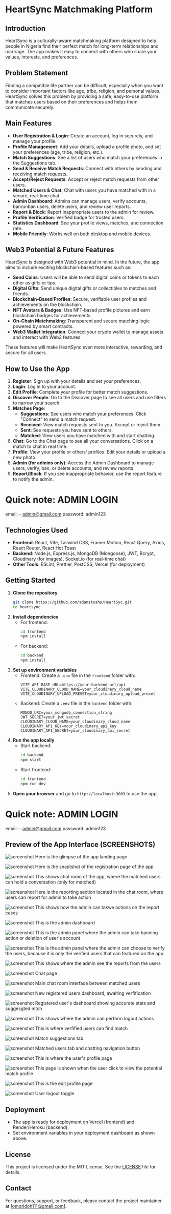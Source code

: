 # HeartSync Matchmaking Platform

## Introduction
HeartSync is a culturally-aware matchmaking platform designed to help people in Nigeria find their perfect match for long-term relationships and marriage. The app makes it easy to connect with others who share your values, interests, and preferences.

## Problem Statement
Finding a compatible life partner can be difficult, especially when you want to consider important factors like age, tribe, religion, and personal values. HeartSync solves this problem by providing a safe, easy-to-use platform that matches users based on their preferences and helps them communicate securely.

## Main Features
- **User Registration & Login**: Create an account, log in securely, and manage your profile.
- **Profile Management**: Add your details, upload a profile photo, and set your preferences (age, tribe, religion, etc.).
- **Match Suggestions**: See a list of users who match your preferences in the Suggestions tab.
- **Send & Receive Match Requests**: Connect with others by sending and receiving match requests.
- **Accept/Reject Requests**: Accept or reject match requests from other users.
- **Matched Users & Chat**: Chat with users you have matched with in a secure, real-time chat.
- **Admin Dashboard**: Admins can manage users, verify accounts, ban/unban users, delete users, and review user reports.
- **Report & Block**: Report inappropriate users to the admin for review.
- **Profile Verification**: Verified badge for trusted users.
- **Statistics Dashboard**: See your profile views, matches, and connection rate.
- **Mobile Friendly**: Works well on both desktop and mobile devices.

## Web3 Potential & Future Features
HeartSync is designed with Web3 potential in mind. In the future, the app aims to include exciting blockchain-based features such as:
- **Send Coins**: Users will be able to send digital coins or tokens to each other as gifts or tips.
- **Digital Gifts**: Send unique digital gifts or collectibles to matches and friends.
- **Blockchain-Based Profiles**: Secure, verifiable user profiles and achievements on the blockchain.
- **NFT Avatars & Badges**: Use NFT-based profile pictures and earn blockchain badges for achievements.
- **On-Chain Matchmaking**: Transparent and secure matching logic powered by smart contracts.
- **Web3 Wallet Integration**: Connect your crypto wallet to manage assets and interact with Web3 features.

These features will make HeartSync even more interactive, rewarding, and secure for all users.

## How to Use the App

1. **Register**: Sign up with your details and set your preferences.
2. **Login**: Log in to your account.
3. **Edit Profile**: Complete your profile for better match suggestions.
4. **Discover People**: Go to the Discover page to see all users and use filters to narrow your search.
5. **Matches Page**:
   - **Suggestions**: See users who match your preferences. Click "Connect" to send a match request.
   - **Received**: View match requests sent to you. Accept or reject them.
   - **Sent**: See requests you have sent to others.
   - **Matched**: View users you have matched with and start chatting.
6. **Chat**: Go to the Chat page to see all your conversations. Click on a match to chat in real time.
7. **Profile**: View your profile or others' profiles. Edit your details or upload a new photo.
8. **Admin (for admins only)**: Access the Admin Dashboard to manage users, verify, ban, or delete accounts, and review reports.
9. **Report/Block**: If you see inappropriate behavior, use the report feature to notify the admin.

# Quick note: ADMIN LOGIN
email: - admin@gmail.com
password: admin123




## Technologies Used
- **Frontend**: React, Vite, Tailwind CSS, Framer Motion, React Query, Axios, React Router, React Hot Toast
- **Backend**: Node.js, Express.js, MongoDB (Mongoose), JWT, Bcrypt, Cloudinary (for images), Socket.io (for real-time chat)
- **Other Tools**: ESLint, Prettier, PostCSS, Vercel (for deployment)

## Getting Started
1. **Clone the repository**
   ```bash
   git clone https://github.com/adamstosho/HeartSyc.git
   cd heartsync
   ```
2. **Install dependencies**
   - For frontend:
     ```bash
     cd frontend
     npm install
     ```
   - For backend:
     ```bash
     cd backend
     npm install
     ```
3. **Set up environment variables**
   - Frontend: Create a `.env` file in the `frontend` folder with:
     ```env
     VITE_API_BASE_URL=https://your-backend-url/api
     VITE_CLOUDINARY_CLOUD_NAME=your_cloudinary_cloud_name
     VITE_CLOUDINARY_UPLOAD_PRESET=your_cloudinary_upload_preset
     ```
   - Backend: Create a `.env` file in the `backend` folder with:
     ```env
     MONGO_URI=your_mongodb_connection_string
     JWT_SECRET=your_jwt_secret
     CLOUDINARY_CLOUD_NAME=your_cloudinary_cloud_name
     CLOUDINARY_API_KEY=your_cloudinary_api_key
     CLOUDINARY_API_SECRET=your_cloudinary_api_secret
     ```
4. **Run the app locally**
   - Start backend:
     ```bash
     cd backend
     npm start
     ```
   - Start frontend:
     ```bash
     cd frontend
     npm run dev
     ```
5. **Open your browser** and go to `http://localhost:3003` to use the app.

# Quick note: ADMIN LOGIN
email: - admin@gmail.com
password: admin123

## Preview of the App Interface (SCREENSHOTS)

![screenshot](/frontend/public/screenshots/screencapture-localhost-3003-2025-07-19-11_49_13.png)
Here is the glimpse of the app landing page

![screenshot](/frontend/public/screenshots/screencapture-localhost-3003-register-2025-07-19-11_51_25.png)
Here is the snaptshot of the registration page of the app

![screenshot](/frontend/public/screenshots/screencapture-heartsync-gamma-vercel-app-chat-687b548eeaa67f24478cfe85-2025-07-19-11_57_44.png)
This shows chat room of the app, where the matched users can hold a conversation (only for matched)


![screenshot](/frontend/public/screenshots/screencapture-heartsync-gamma-vercel-app-chat-687b548eeaa67f24478cfe85-2025-07-19-11_58_14.png)
Here is the reporting section located in the chat room, where users can report for admin to take action

![screenshot](/frontend/public/screenshots/screencapture-localhost-3003-admin-2025-07-19-11_58_59.png)
This shows how the admin can takwe actions on the report cases

![screenshot](/frontend/public/screenshots/screencapture-localhost-3003-admin-2025-07-19-11_56_26.png)
This is the admin dashboard 

![screenshot](/frontend/public/screenshots/screencapture-localhost-3003-admin-2025-07-19-11_56_43.png)
This is the admin panel where the admin can take banning action or deletion of user's account

![screenshot](/frontend/public/screenshots/screencapture-localhost-3003-admin-2025-07-19-11_57_01.png)
This is the admin panel where the admin can choose to verify the users, because it is only the verified users that can featured on the app

![screenshot](/frontend/public/screenshots/screencapture-localhost-3003-admin-2025-07-19-11_58_44.png)
This shows where the admin see the reports from the users

![screenshot](/frontend/public/screenshots/screencapture-localhost-3003-chat-2025-07-19-11_54_35.png)
Chat page

![screenshot](/frontend/public/screenshots/screencapture-localhost-3003-chat-687b548eeaa67f24478cfe85-2025-07-19-11_54_22.png)
Main chat room interface between matched users

![screenshot](/frontend/public/screenshots/screencapture-localhost-3003-dashboard-2025-07-19-11_52_09.png)
New registered users dashboard, awaiting verfification

![screenshot](/frontend/public/screenshots/screencapture-localhost-3003-dashboard-2025-07-19-11_52_52.png)
Registered user's dashboard showing accurate stats and suggesgted mtch 

![screenshot](/frontend/public/screenshots/screencapture-localhost-3003-dashboard-2025-07-19-11_56_09.png)
This shows where the admin can perform logout actions

![screenshot](/frontend/public/screenshots/screencapture-localhost-3003-discover-2025-07-19-11_53_07.png)
This is where verfified users can find match

![screenshot](/frontend/public/screenshots/screencapture-localhost-3003-matches-2025-07-19-11_53_55.png)
Match suggestions tab

![screenshot](/frontend/public/screenshots/screencapture-localhost-3003-matches-2025-07-19-11_54_06.png)
Matched users tab and chatting navigation button

![screenshot](/frontend/public/screenshots/screencapture-localhost-3003-profile-2025-07-19-11_54_48.png)
This is where the user's profile page

![screenshot](/frontend/public/screenshots/screencapture-localhost-3003-profile-687b53d8eaa67f24478cfe03-2025-07-19-11_53_37.png)
This page is shown when the user click to view the potential match profile

![screenshot](/frontend/public/screenshots/screencapture-localhost-3003-profile-edit-2025-07-19-11_55_12.png)
This is the edit profile page

![screenshot](/frontend/public/screenshots/screencapture-localhost-3003-profile-edit-2025-07-19-11_55_32.png)
User logout toggle 


## Deployment
- The app is ready for deployment on Vercel (frontend) and Render/Heroku (backend).
- Set environment variables in your deployment dashboard as shown above.

## License
This project is licensed under the MIT License. See the [LICENSE](./LICENSE) file for details.

## Contact
For questions, support, or feedback, please contact the project maintainer at [omoridoh111@gmail.com].